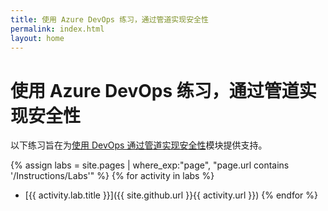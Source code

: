 ```yaml
---
title: 使用 Azure DevOps 练习，通过管道实现安全性
permalink: index.html
layout: home
---
```


# 使用 Azure DevOps 练习，通过管道实现安全性

以下练习旨在为[使用 DevOps 通过管道实现安全性](https://learn.microsoft.com/training/paths/implement-security-through-pipeline-using-devops/)模块提供支持。

{% assign labs = site.pages | where_exp:"page", "page.url contains '/Instructions/Labs'" %} {% for activity in labs  %}
- [{{ activity.lab.title }}]({{ site.github.url }}{{ activity.url }}) {% endfor %}
